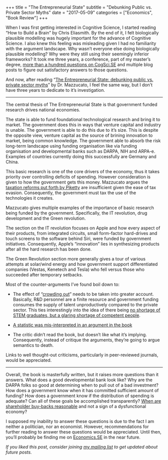 +++
title = "The Entrepreneurial State"
subtitle = "Debunking Public vs. Private Sector Myths"
date = "2017-05-09"
categories = ["Economics", "Book Review"]
+++

When I was first getting interested in Cognitive Science, I started reading “How to Build a Brain” by Chris Eliasmith. By the end of it, I felt biologically plausible modelling was hugely important for the advance of Cognitive Science. I also knew this feeling was misleading given I had no familiarity with the argument landscape. Why wasn’t everyone else doing biologically plausible modelling? Why were they still using their seemingly inferior frameworks? It took me three years, a conference, part of my master’s degree, [more than a hundred questions on CogSci.SE](https://cogsci.stackexchange.com/users/4397/seanny123?tab=questions) and multiple blog posts to figure out satisfactory answers to those questions.

And now, after reading “[The Entrepreneurial State: debunking public vs. private sector myths](https://marianamazzucato.com/entrepreneurial-state/)” by Dr. Mazzucato, I feel the same way, but I don’t have three years to dedicate to it’s investigation.

---

The central thesis of The Entrepreneurial State is that government funded research drives national economies.

The state is able to fund foundational technological research and bring it to market. The government does this in ways that venture capital and industry is unable. The government is able to do this due to it’s size. This is despite the opposite view, venture capital as the source of brining innovation to market, being common knowledge. The government able to absorb the risk long-term landscape using funding organisation like via funding organisation and developmental banks such as DARPA, NIH and ARPA-e. Examples of countries currently doing this successfully are Germany and China.

This basic research is one of the core drivers of the economy, thus it takes priority over controlling deficits of spending. However consideration is given to how the government gets this money. Mazzucato argues the [taxation reforms put forth by Piketty](https://www.ted.com/talks/thomas_piketty_new_thoughts_on_capital_in_the_twenty_first_century) are insufficient given the ease of tax evasion. Consequently, the government must tax the use of the technologies it creates.

Mazzucato gives multiple examples of the importance of basic research being funded by the government. Specifically, the IT revolution, drug development and the Green revolution.

The section on the IT revolution focuses on Apple and how every aspect of their products, from integrated circuits, small form-factor hard-drives and touch screens to the software behind Siri, were funded by government initiatives. Consequently, Apple’s “innovation” lies in synthesizing products after all the hard research has been done.

The Green Revolution section more generally gives a tour of various attempts at solar/wind energy and how government support differentiated companies (Vestas, Kenetech and Tesla) who fell versus those who succeeded after temporary setbacks.

Most of the counter-arguments I’ve found boil down to:

- The effect of “[crowding out](https://www.jstor.org/stable/116937?seq=1#page_scan_tab_contents)” needs to be taken into greater account. Basically, R&D personnel are a finite resource and government funding consumes the supply of talent unproductively compared to the private sector. This ties interestingly into the idea of there being [no shortage of STEM graduates, but a glaring shortage of competent people](https://medium.com/i-m-h-o/stem-still-no-shortage-c6f6eed505c1).

- [A statistic was mis-interpreted in an argument in the book](http://pricesandmarkets.org/volume-3-issue-3-winter-2015/mariana-mazzucato-the-entrepreneurial-state/)

- The critic didn’t read the book, but doesn’t like what it’s implying. Consequently, instead of critique the arguments, they’re going to argue semantics to death.

Links to well thought-out criticisms, particularly in peer-reviewed journals, would be appreciated.

---

Overall, the book is masterfully written, but it raises more questions than it answers. What does a good developmental bank look like? Why are the DARPA folks so good at determining when to pull out of a bad investment? How does a government know when it has committed sufficient amount of funding? How does a government know if the distribution of spending is adequate? Can all of these goals be accomplished transparently? [When are shareholder buy-backs reasonable](https://economics.stackexchange.com/q/19897/13059) and not a sign of a dysfunctional economy?

I supposed my inability to answer these questions is due to the fact I am neither a politician, nor an economist. However, recommendations for further reading to answer these questions would be appreciated. Until then, you’ll probably be finding me on [Economics.SE](https://economics.stackexchange.com/) in the near future.

*If you liked this post, consider joining* [*my mailing list*](http://eepurl.com/cOiPPD) *to get updated about future posts.*
